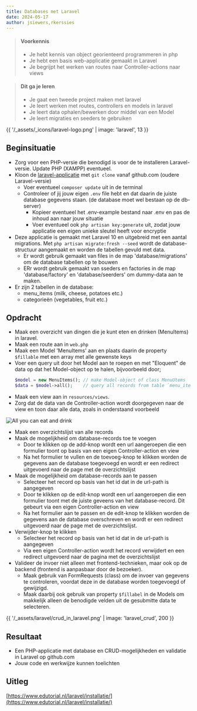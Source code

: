 ```yaml
---
title: Databases met Laravel
date: 2024-05-17
author: jsiewers,rkerssies
---
```


> #### Voorkennis
> * Je hebt kennis van object georienteerd programmeren in php
> * Je hebt een basis web-applicatie gemaakt in Laravel
> * Je begrijpt het werken van routes naar Controller-actions naar views 

> #### Dit ga je leren
> * Je gaat een tweede project maken met laravel
> * Je leert werken met routes, controllers en models in laravel
> * Je leert data ophalen/bewerken door middel van een Model 
> * Je leert migraties en seeders te gebruiken 

{{ '/_assets/_icons/laravel-logo.png'  | image: 'laravel', 13 }}

## Beginsituatie
* Zorg voor een PHP-versie die benodigd is voor de te installeren Laravel-versie. Update PHP (XAMPP) eventueel.
* Kloon de [laravel-applicatie](https://github.com/siewers32/restaurant) met `git clone` vanaf github.com (oudere Laravel-versie)
  * Voer eventueel `composer update` uit in de terminal
  * Controleer of jij jouw eigen `.env` file hebt en dat daarin de juiste database gegevens staan. (de database moet wel bestaan op de db-server)
    * Kopieer eventueel het .env-example bestand naar .env en pas de inhoud aan naar jouw situatie 
    * Voer eventueel ook `php artisan key:generate` uit, zodat jouw applicatie een eigen unieke sleutel heeft voor encryptie
* Deze applicatie is gemaakt met Laravel 10 en uitgebreid met een aantal migrations. Met `php artisan migrate:fresh --seed` wordt de database-structuur aangemaakt en worden de tabellen gevuld met data.
  * Er wordt gebruik gemaakt van files in de map 'database/migrations' om de database tabellen op te bouwen
  * ERr wordt gebruik gemaakt van sseders en factories in de map 'database/factory' en 'database/seerders' om dummy-data aan te maken. 
* Er zijn 2 tabellen in de database:
    * menu_items (milk, cheese, potatoes etc.)
    * categorieën (vegetables, fruit etc.)

##  Opdracht
* Maak een overzicht van dingen die je kunt eten en drinken (MenuItems) in laravel.
* Maak een route aan in `web.php`
* Maak een Model 'MenuItems' aan en plaats daarin de property `$fillable` met een array met alle gewenste keys
* Voer een query uit door het Model aan te roepen en met "Eloquent" de data op dat het Model-object op te halen, bijvoorbeeld door;<br>
  ```php
  $model = new MenuItems(); // make Model-object of class MenuUtems
  $data = $model->all();    // query all records from table `menu_items`
  ```
* Maak een view aan in `resources/views`.
* Zorg dat de data van de Controller-action wordt doorgegeven naar de view en toon daar alle data, zoals in onderstaand voorbeeld

![All you can eat and drink](https://static.edutorial.nl/laravel/all_you_can_eat.png)

* Maak een overzichtslijst van alle records
* Maak de mogelijkheid om database-records toe te voegen
  * Door te klikken op de add-knop wordt een url aangeroepen die een formulier toont op basis van een eigen Controller-action en view
  * Na het formulier te vullen en de toevoeg-knop te klikken worden de gegevens aan de database toegevoegd en wordt er een redirect uitgevoerd naar de page met de overzichtslijst 
* Maak de mogelijkheid om database-records aan te passen
  * Selecteer het record op basis van het id dat in de url-path is aangegeven
  * Door te klikken op de edit-knop wordt een url aangeroepen die een formulier toont met de juiste geveens van het database-record. Dit gebeurt via een eigen Controller-action en view
  * Na het formulier aan te passen en de edit-knop te klikken worden de gegevens aan de database overschreven en wordt er een redirect uitgevoerd naar de page met de overzichtslijst.
* Verwijder-knop te klikken 
  * Selecteer het record op basis van het id dat in de url-path is aangegeven
  * Via een eigen Controller-action wordt het record verwijdert en een redirect uitgevoerd naar de pagina met de overzichtslijst
* Valideer de invoer niet alleen met frontend-technieken, maar ook op de backend (frontend is aanpasbaar door de bezoeker).
  * Maak gebruik van FormRequests (class) om de invoer van gegevens te controleren, voordat deze in de database worden toegevoegd of gewijzigd.
  * Maak daarbij ook gebruik van property `$fillabel` in de Models om makkelijk alleen de benodigde velden uit de gesubmitte data te selecteren.

{{ '/_assets/laravel/crud_in_laravel.png'  | image: 'laravel_crud', 200 }}


## Resultaat
* Een PHP-applicatie met database en CRUD-mogelijkheden en validatie in Laravel op github.com
* Jouw code en werkwijze kunnen toelichten


## Uitleg
[https://www.edutorial.nl/laravel/installatie/](https://www.edutorial.nl/laravel/installatie/)
